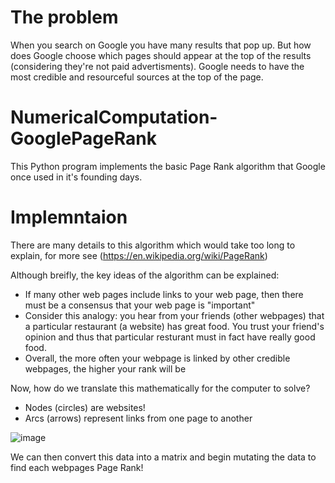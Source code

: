 # The problem

When you search on Google you have many results that pop up. But how does Google choose which pages should appear at the top of the results (considering they're not paid advertisments). Google needs to have the most credible and resourceful sources at the top of the page.

# NumericalComputation-GooglePageRank

This Python program implements the basic Page Rank algorithm that Google once used in it's founding days. 

# Implemntaion

There are many details to this algorithm which would take too long to explain, for more see (https://en.wikipedia.org/wiki/PageRank)

Although breifly, the key ideas of the algorithm can be explained:
* If many other web pages include links to your web page, then there must be a consensus that your web page is "important"
* Consider this analogy: you hear from your friends (other webpages) that a particular restaurant (a website) has great food. You trust your friend's opinion and thus that particular resturant must in fact have really good food.
* Overall, the more often your webpage is linked by other credible webpages, the higher your rank will be

Now, how do we translate this mathematically for the computer to solve?
* Nodes (circles) are websites!
* Arcs (arrows) represent links from one page to another

![image](https://user-images.githubusercontent.com/59632554/211064082-f78e8595-a612-46d9-a674-c225ab78943f.png)

We can then convert this data into a matrix and begin mutating the data to find each webpages Page Rank!

